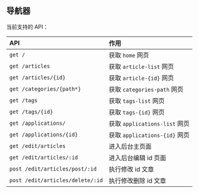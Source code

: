 ## 导航器

当前支持的 API：

|API|作用|
|:--|:--|
|`get /`                  | 获取 `home` 网页        |
|`get /articles`           | 获取 `article-list` 网页      |
|`get /articles/{id}`      | 获取 `article-{id}` 网页      | 
|`get /categories/{path*}`| 获取 `categories-path` 网页   |
|`get /tags`              | 获取 `tags-list` 网页         |
|`get /tags/{id}`         | 获取 `tags-{id}` 网页         |
|`get /applications/`     | 获取 `applications-list` 网页 |
|`get /applications/{id}` | 获取 `applications-{id}` 网页 |
|`get /edit/articles`|进入后台主页面|
|`get /edit/articles/:id`|进入后台编辑 id 页面|
|`post /edit/articles/post/:id`|执行修改 id 文章|
|`post /edit/articles/delete/:id`|执行修改删除 id 文章